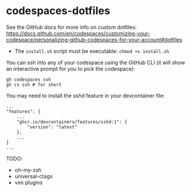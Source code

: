 # codespaces-dotfiles

See the GitHub docs for more info on custom dotfiles: https://docs.github.com/en/codespaces/customizing-your-codespace/personalizing-github-codespaces-for-your-account#dotfiles

* The `install.sh` script must be executable: `chmod +x install.sh`

You can ssh into any of your codespace using the GitHub CLI (it will show an interactive prompt for you to pick the codespace):

```
gh codespaces ssh
gh cs ssh # for short
```

You may need to install the sshd feature in your devcontainer file:

```
...
"features": {
    ...
    "ghcr.io/devcontainers/features/sshd:1": {
        "version": "latest"
    },
    ...
}
...
```

TODO:
* oh-my-zsh
* universal-ctags
* vim plugins
